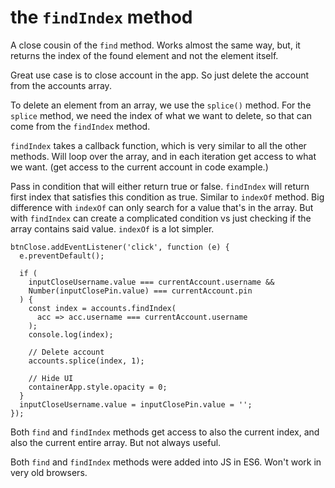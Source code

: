 # the `findIndex` method

A close cousin of the `find` method. Works almost the same way, but, it returns the index of the found element and not the element itself.

Great use case is to close account in the app. So just delete the account from the accounts array.

To delete an element from an array, we use the `splice()` method. For the `splice` method, we need the index of what we want to delete, so that can come from the `findIndex` method.

`findIndex` takes a callback function, which is very similar to all the other methods. Will loop over the array, and in each iteration get access to what we want. (get access to the current account in code example.)

Pass in condition that will either return true or false. `findIndex` will return first index that satisfies this condition as true. Similar to `indexOf` method. Big difference with `indexOf` can only search for a value that's in the array. But with `findIndex` can create a complicated condition vs just checking if the array contains said value. `indexOf` is a lot simpler.

```
btnClose.addEventListener('click', function (e) {
  e.preventDefault();

  if (
    inputCloseUsername.value === currentAccount.username &&
    Number(inputClosePin.value) === currentAccount.pin
  ) {
    const index = accounts.findIndex(
      acc => acc.username === currentAccount.username
    );
    console.log(index);

    // Delete account
    accounts.splice(index, 1);

    // Hide UI
    containerApp.style.opacity = 0;
  }
  inputCloseUsername.value = inputClosePin.value = '';
});
```

Both `find` and `findIndex` methods get access to also the current index, and also the current entire array. But not always useful.

Both `find` and `findIndex` methods were added into JS in ES6. Won't work in very old browsers.
